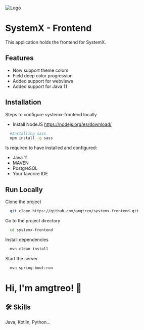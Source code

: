 
![Logo](https://dev-to-uploads.s3.amazonaws.com/uploads/articles/th5xamgrr6se0x5ro4g6.png)


# SystemX - Frontend

This application holds the frontend for SystemX.


## Features

- Now support theme colors
- Field deep color progression
- Added support for webviews
- Added support for Java 11


## Installation

Steps to configure systemx-frontend locally
- Install NodeJS https://nodejs.org/es/download/

```bash
  #Installing sass
  npm install -g sass
```

Is required to have installed and configured:
- Java 11
- MAVEN
- PostgreSQL
- Your favorire  IDE

## Run Locally

Clone the project

```bash
  git clone https://github.com/amgtreo/systemx-frontend.git
```

Go to the project directory

```bash
  cd systemx-frontend
```

Install dependencies

```bash
  mvn clean install
```

Start the server

```bash
  mvn spring-boot:run
```


# Hi, I'm amgtreo! 👋


## 🛠 Skills
Java, Kotlin, Python... 
